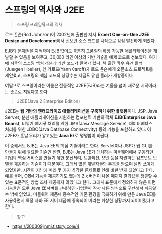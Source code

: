# 스프링의 역사와 J2EE

> 스프링 프레임워크의 역사

로드 존슨(Rod Johnson)이 2002년에 출판한 저서 **Expert One-on-One J2EE Design and Development**에서 선보인 소스 코드를 시작으로 점점 발전하게 되었다.

EJB의 문제점을 지적하며 EJB 없이도 충분히 고품질의 확장 가능한 애플리케이션을 개발할 수 있음을 보여주고, 30,000 라인 이상의 기반 기술을 예제 코드로 선보였다. 여기에 지금의 스프링 핵심 개념과 기반 코드가 들어가 있다. 책 출간 직후 유겐 휠러(Juergen Hoeller), 얀 카로프(Yann Caroff)가 로드 존슨에게 오픈소스 프로젝트를 제안했고, 스프링의 핵심 코드의 상당수는 지금도 유겐 휠러가 개발중이다.

여담으로 스프링이라는 이름은 전동적인 J2EE(EJB)라는 겨울을 넘어 새로운 시작이라는 뜻으로 지었다고 한다.



> J2EE(Java 2 Enterprise Edition)

J2EE는 **웹 기반의 엔터프라이즈 애플리케이션을 구축하기 위한 플랫폼**이다. JSP, Java Servlet, 분산 애플리케이션을 지원하는 컴포넌트 기반의 객체 **EJB(Enterprise Java Beans)**, 비동기 메시징 처리를 위한 JMS(Java Message Service), 데이터베이스 처리를 위한 JDBC(Java Database Connectivity) 등의 기능을 포함하고 있다. 이 J2EE가 훗날 우리가 알고있는 **Java EE**로 명명법이 바뀐다.

이 중에서도 EJB는 Java EE의 핵심 기술이라고 한다. Servlet이나 JSP가 웹 GUI를 만들기 위해 필요한 기술인 반면, EJB는 Java EE가 대체하는 미들웨어에서 구동되던 기업의 핵심 서비스를 만들기 위한 분산처리, 트랜잭션, 보안 등을 지원하는 컴포넌트 모델을 제공하는 기술이기 때문이다. 그래서 많은 개발자들의 주목을 받으며 널리 쓰이게 되었지만, 시간이 지남에 따라 몇 가지 심각한 문제들로 인해 비판 받게 되었다고 한다. 예를 들어, ORM 기능을 제공하기도 했는데 2.x 버전이 나올 때까지 결과값을 정렬할 수  있는 표준적인 방법 조차 제공하지 않았다고 한다. 그래서 표준에서 정의하지 않은 이런 기능들은 모두 Java EE서버를 판매하던 기업들이 각자 다른 방식으로 구현해서 제공할 수 밖에 없었고, 미들웨어 제품에 종속적인 기존 환경을 극복하기 위해 만든 Java EE를 사용하면서 특정 자바 EE 서버 제품에 종속되어 버리는 이상한 상황까지 되어버렸다고 한다.



> 참고 

- https://200309jinmi.tistory.com/4